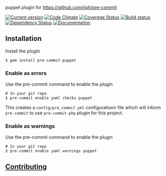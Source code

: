 puppet plugin for https://github.com/jish/pre-commit

[![Current version](https://badge.fury.io/rb/pre-commit-puppet.svg)](https://rubygems.org/gems/pre-commit-puppet)
[![Code Climate](https://img.shields.io/codeclimate/github/pre-commit-plugins/pre-commit-puppet.svg)](https://codeclimate.com/github/pre-commit-plugins/pre-commit-puppet)
[![Coverage Status](https://img.shields.io/coveralls/pre-commit-plugins/pre-commit-puppet/master.svg)](https://coveralls.io/r/pre-commit-plugins/pre-commit-puppet?branch=master)
[![Build status](https://travis-ci.org/pre-commit-plugins/pre-commit-puppet.svg?branch=master)](https://travis-ci.org/pre-commit-plugins/pre-commit-puppet)
[![Dependency Status](https://gemnasium.com/pre-commit-plugins/pre-commit-puppet.png)](https://gemnasium.com/pre-commit-plugins/pre-commit-puppet)
[![Documentation](https://img.shields.io/badge/yard-docs-blue.svg)](http://rubydoc.info/gems/pre-commit-puppet/frames)

## Installation

Install the plugin

    $ gem install pre-commit-puppet

### Enable as errors

Use the pre-commit command to enable the plugin

    # In your git repo
    $ pre-commit enable yaml checks puppet

This creates a `config/pre_commit.yml` configuratiuon file which will
inform `pre-commit` to use `pre-commit-php` plugin for this project.

### Enable as warnings

Use the pre-commit command to enable the plugin

    # In your git repo
    $ pre-commit enable yaml warnings puppet

## [Contributing](CONTRIBUTING.md)
